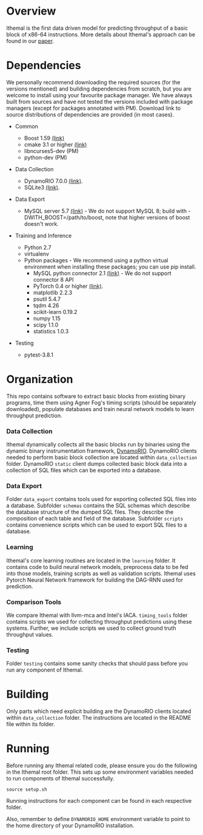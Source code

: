 
# Overview

Ithemal is the first data driven model for predicting throughput of a basic block of x86-64 instructions.
More details about Ithemal's approach can be found in our [paper](https://arxiv.org/abs/1808.07412).

# Dependencies

We personally recommend downloading the required sources (for the versions mentioned) and building dependencies from scratch, but you are welcome to install using your favourite package manager. We have always built from sources and have not tested the versions included with package managers (except for packages annotated with PM). Download link to source distributions of dependencies are provided (in most cases).

* Common
  * Boost 1.59 [(link)](https://www.boost.org/users/download/)
  * cmake 3.1 or higher [(link)](https://cmake.org/download/)
  * libncurses5-dev (PM)
  * python-dev (PM)

* Data Collection
  * DynamoRIO 7.0.0 [(link)](https://github.com/DynamoRIO/dynamorio/wiki/Downloads).
  * SQLite3 [(link)](https://www.sqlite.org/download.html).

* Data Export
  * MySQL server 5.7 [(link)](https://dev.mysql.com/downloads/mysql/5.7.html) - We do not support MySQL 8; build with -DWITH_BOOST=/path/to/boost, note that higher versions of boost doesn't work.

* Training and Inference
  * Python 2.7
  * virtualenv
  * Python packages - We recommend using a python virtual environment when installing these packages; you can use pip install. 
    * MySQL python connector 2.1 [(link)](https://dev.mysql.com/downloads/connector/python/) - We do not support connector 8 API
    * PyTorch 0.4 or higher [(link)](https://pytorch.org).
    * matplotlib 2.2.3
    * psutil 5.4.7
    * tqdm 4.26
    * scikit-learn 0.19.2
    * numpy 1.15
    * scipy 1.1.0
    * statistics 1.0.3

* Testing
  * pytest-3.8.1

# Organization

This repo contains software to extract basic blocks from existing binary programs, time them using Agner Fog's timing scripts
(should be separately downloaded), populate databases and train neural network models to learn throughput prediction.

### Data Collection

Ithemal dynamically collects all the basic blocks run by binaries using the dynamic binary instrumentation framework, [DynamoRIO](http://dynamorio.org). DynamoRIO clients needed to perform basic block collection are located within `data_collection` folder. DynamoRIO `static` client dumps collected basic block data into a collection of SQL files which can be exported into a database.

### Data Export

Folder `data_export` contains tools used for exporting collected SQL files into a database. Subfolder `schemas` contains the SQL schemas which describe the database structure of the dumped SQL files. They describe the composition of each table and field of the database. Subfolder `scripts` contains convenience scripts which can be used to export SQL files to a database.

### Learning

Ithemal's core learning routines are located in the `learning` folder. It contains code to build neural network models, preprocess data to be fed into those models, training scripts as well as validation scripts. Ithemal uses Pytorch Neural Network framework for building the DAG-RNN used for prediction.

### Comparison Tools

We compare Ithemal with llvm-mca and Intel's IACA. `timing_tools` folder contains scripts we used for collecting throughput predictions using these systems. Further, we include scripts we used to collect ground truth throughput values.

### Testing

Folder `testing` contains some sanity checks that should pass before you run any component of Ithemal.

# Building

Only parts which need explicit building are the DynamoRIO clients located within `data_collection` folder. The instructions are located in the README file within its folder.

# Running

Before running any Ithemal related code, please ensure you do the following in the Ithemal root folder. This sets up some environment variables needed to run components of Ithemal successfully. 

`source setup.sh`

Running instructions for each component can be found in each respective folder.

Also, remember to define `DYNAMORIO_HOME` environment variable to point to the home directory of your DynamoRIO installation.